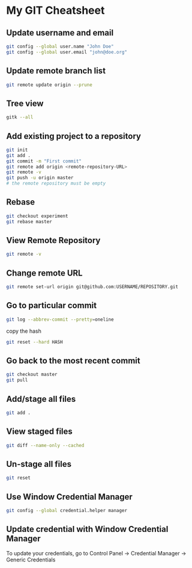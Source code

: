 # My GIT Cheatsheet

## Update username and email

```zsh
git config --global user.name "John Doe"
git config --global user.email "john@doe.org"
```

## Update remote branch list

```zsh
git remote update origin --prune
```

## Tree view

```zsh
gitk --all
```

## Add existing project to a repository

```sh
git init
git add .
git commit -m "First commit"
git remote add origin <remote-repository-URL>
git remote -v
git push -u origin master
# the remote repository must be empty
```

## Rebase

```sh
git checkout experiment
git rebase master
```

## View Remote Repository

```sh
git remote -v
```

## Change remote URL

```sh
git remote set-url origin git@github.com:USERNAME/REPOSITORY.git
```

## Go to particular commit

```sh
git log --abbrev-commit --pretty=oneline
```

copy the hash

```sh
git reset --hard HASH
```

## Go back to the most recent commit

```sh
git checkout master
git pull
```

## Add/stage all files

```sh
git add .
```

## View staged files

```sh
git diff --name-only --cached
```

## Un-stage all files

```sh
git reset
```

## Use Window Credential Manager

```sh
git config --global credential.helper manager
```

## Update credential with Window Credential Manager

To update your credentials, go to Control Panel -> Credential Manager -> Generic Credentials
